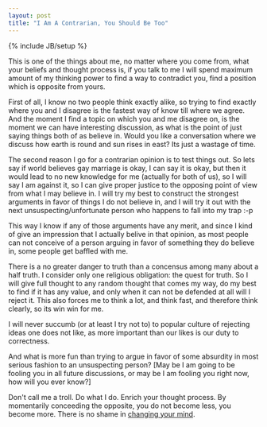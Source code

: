 ```yaml
---
layout: post
title: "I Am A Contrarian, You Should Be Too"
---
```

{% include JB/setup %}

This is one of the things about me, no matter where you come from, what
your beliefs and thought process is, if you talk to me I will spend
maximum amount of my thinking power to find a way to contradict you,
find a position which is opposite from yours.

First of all, I know no two people think exactly alike, so trying to
find exactly where you and I disagree is the fastest way of know till
where we agree. And the moment I find a topic on which you and me
disagree on, is the moment we can have interesting discussion, as  what
is the point of just saying things both of as believe in. Would you like
a conversation where we discuss how earth is round and sun rises in
east? Its just a wastage of time.

The second reason I go for a contrarian opinion is to test things out.
So lets say if world believes gay marriage is okay, I can say it is
okay, but then it would lead to no new knowledge for me (actually for
both of us), so I will say I am against it, so I can give proper justice
to the opposing point of view from what I may believe in.  I will try my
best to construct the strongest arguments in favor of things I do not
believe in, and I will try it out with the next unsuspecting/unfortunate
person who happens to fall into my trap :-p

This way I know if any of those arguments have any merit, and since I
kind of give an impression that I actually belive in that opinion, as
most people can not conceive of a person arguing in favor of something
they do believe in, some people get baffled with me.

There is a no greater danger to truth than a concensus among many about
a half truth. I consider only one religious obligation: the quest for
truth. So I will give full thought to any random thought that comes my
way, do my best to find if it has any value, and only when it can not be
defended at all will I reject it. This also forces me to think a lot,
and think fast, and therefore think clearly, so its win win for me.

I will never succumb (or at least I try not to) to popular culture of
rejecting ideas one does not like, as more important than our likes is
our duty to correctness. 

And what is more fun than trying to argue in favor of some absurdity in
most serious fashion to an unsuspecting person? [May be I am going to be
fooling you in all future discussions, or may be I am fooling you right
now, how will you ever know?]

Don't call me a troll. Do what I do. Enrich your thought process. By
momentarily conceeding the opposite, you do not become less, you become
more. There is no shame in [changing your
mind](/2012/10/how-to-be-righter-than-others/).



